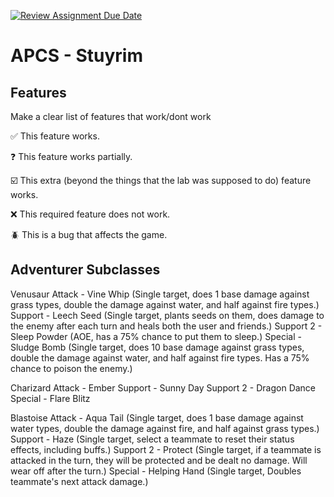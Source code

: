 [![Review Assignment Due Date](https://classroom.github.com/assets/deadline-readme-button-22041afd0340ce965d47ae6ef1cefeee28c7c493a6346c4f15d667ab976d596c.svg)](https://classroom.github.com/a/KprAwj1n)
# APCS - Stuyrim

## Features

Make a clear list of features that work/dont work

:white_check_mark: This feature works.

:question: This feature works partially.

:ballot_box_with_check: This extra (beyond the things that the lab was supposed to do) feature works.

:x: This required feature does not work.

:beetle: This is a bug that affects the game.


## Adventurer Subclasses

Venusaur
Attack - Vine Whip (Single target, does 1 base damage against grass types, double the damage against water, and half against fire types.)
Support - Leech Seed (Single target, plants seeds on them, does damage to the enemy after each turn and heals both the user and friends.)
Support 2 - Sleep Powder (AOE, has a 75% chance to put them to sleep.)
Special - Sludge Bomb (Single target, does 10 base damage against grass types, double the damage against water, and half against fire types. Has a 75% chance to poison the enemy.)

Charizard
Attack - Ember
Support - Sunny Day
Support 2 - Dragon Dance
Special - Flare Blitz

Blastoise
Attack - Aqua Tail (Single target, does 1 base damage against water types, double the damage against fire, and half against grass types.)
Support - Haze (Single target, select a teammate to reset their status effects, including buffs.)
Support 2 - Protect (Single target, if a teammate is attacked in the turn, they will be protected and be dealt no damage. Will wear off after the turn.)
Special - Helping Hand (Single target, Doubles teammate's next attack damage.)
